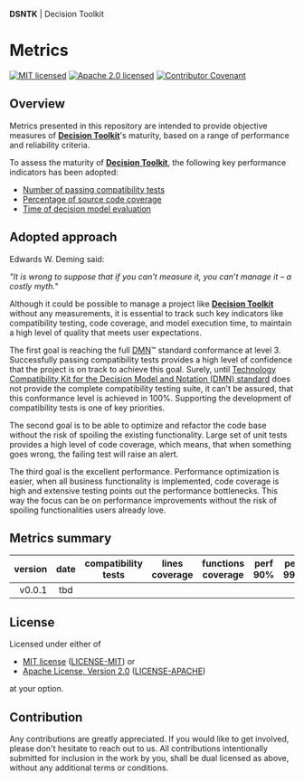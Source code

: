 **DSNTK** | Decision Toolkit

# Metrics

[![MIT licensed][mit-badge]][mit-url]
[![Apache 2.0 licensed][apache-badge]][apache-url]
[![Contributor Covenant][cc-badge]][cc-url]

[mit-badge]: https://img.shields.io/badge/License-MIT-blue.svg
[mit-url]: LICENSE-MIT
[apache-badge]: https://img.shields.io/badge/License-Apache%202.0-blue.svg
[apache-url]: LICENSE-APACHE
[cc-badge]: https://img.shields.io/badge/Contributor%20Covenant-2.1-4baaaa.svg
[cc-url]: CODE_OF_CONDUCT.md

## Overview

Metrics presented in this repository are intended to provide objective measures
of [**Decision Toolkit**](https://github.com/dsntk/dsntk-rs)'s maturity,
based on a range of performance and reliability criteria.

To assess the maturity of [**Decision Toolkit**](https://github.com/dsntk/dsntk-rs),
the following key performance indicators has been adopted:
- [Number of passing compatibility tests](./compatibility/README.md)
- [Percentage of source code coverage](./coverage/README.md)
- [Time of decision model evaluation](./performance/README.md)

## Adopted approach

Edwards W. Deming said:

*"It is wrong to suppose that if you can’t measure it, you can’t manage it – a costly myth."*

Although it could be possible to manage a project like [**Decision Toolkit**](https://github.com/dsntk/dsntk-rs)
without any measurements, it is essential to track such key indicators like compatibility testing, code coverage,
and model execution time, to maintain a high level of quality that meets user expectations.

The first goal is reaching the full [DMN](https://www.omg.org/spec/DMN)™ standard conformance at level 3.
Successfully passing compatibility tests provides a high level of confidence that the project is on track to achieve this goal.
Surely, until [Technology Compatibility Kit for the Decision Model and Notation (DMN) standard](https://github.com/dmn-tck/tck)
does not provide the complete compatibility testing suite, it can't be assured, that this conformance level is achieved in 100%.
Supporting the development of compatibility tests is one of key priorities.

The second goal is to be able to optimize and refactor the code base without the risk
of spoiling the existing functionality. Large set of unit tests provides a high level of code coverage,
which means, that when something goes wrong, the failing test will raise an alert.

The third goal is the excellent performance. Performance optimization is easier, when all business
functionality is implemented, code coverage is high and extensive testing points out the performance bottlenecks.
This way the focus can be on performance improvements without the risk of spoiling functionalities users already love.

## Metrics summary

| version | date | compatibility<br/>tests | lines<br/>coverage | functions<br/>coverage | perf<br/>90% | perf<br/>99% |
|--------:|:----:|:-----------------------:|:------------------:|:----------------------:|:------------:|:------------:|
|  v0.0.1 | tbd  |                         |                    |                        |              |              |

## License

Licensed under either of

- [MIT license](https://opensource.org/licenses/MIT) ([LICENSE-MIT][mit-url]) or
- [Apache License, Version 2.0](https://www.apache.org/licenses/LICENSE-2.0) ([LICENSE-APACHE][apache-url])

at your option.

## Contribution

Any contributions are greatly appreciated.
If you would like to get involved, please don't hesitate to reach out to us.
All contributions intentionally submitted for inclusion in the work by you,
shall be dual licensed as above, without any additional terms or conditions.
